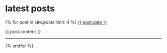 # latest posts

{% for post in site.posts limit: 4  %}
<a href="{{ post.url }}">{{ post.date }}</a>

{{ post.content }}
<hr />
{% endfor %}